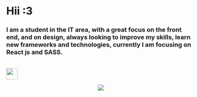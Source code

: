 # Hii :3

<h3 align="left">  
     I am a student in the IT area, with a great focus on the front end, and on design, always looking to improve my skills, learn new frameworks and technologies, currently I am focusing on React js and SASS. 
</h3>

<br/>


<a href="https://www.instagram.com/4lysson_a"/> 
     <img margin="0px" width="30px" src="https://cdn.iconscout.com/icon/free/png-512/instagram-233-896451.png" /> 
</a>

<br/>

<p align="center">
     <img src="https://github-readme-stats.vercel.app/api/top-langs/?username=4ly-a&layout=compact&theme=tokyonight"/>
    <br/> <br/>
  <!--
     <img src="https://github-readme-stats.vercel.app/api?username=4ly-a&show_icons=true&theme=tokyonight"/>
   -->
</p>
